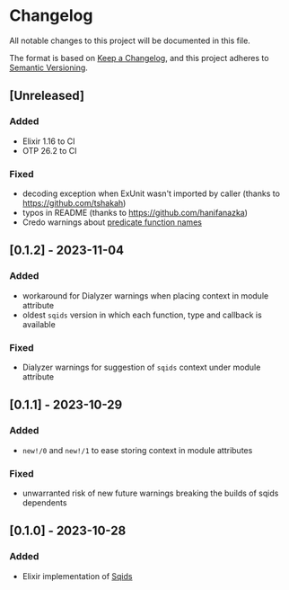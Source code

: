 # Changelog

All notable changes to this project will be documented in this file.

The format is based on [Keep a Changelog](https://keepachangelog.com/en/1.0.0/),
and this project adheres to [Semantic Versioning](https://semver.org/spec/v2.0.0.html).

## [Unreleased]

### Added

- Elixir 1.16 to CI
- OTP 26.2 to CI

### Fixed

- decoding exception when ExUnit wasn't imported by caller (thanks to
  https://github.com/tshakah)
- typos in README (thanks to https://github.com/hanifanazka)
- Credo warnings about [predicate function
  names](https://hexdocs.pm/credo/Credo.Check.Readability.PredicateFunctionNames.html)

## [0.1.2] - 2023-11-04

### Added

- workaround for Dialyzer warnings when placing context in module attribute
- oldest `sqids` version in which each function, type and callback is available

### Fixed

- Dialyzer warnings for suggestion of `sqids` context under module attribute

## [0.1.1] - 2023-10-29

### Added

- `new!/0` and `new!/1` to ease storing context in module attributes

### Fixed

- unwarranted risk of new future warnings breaking the builds of sqids
  dependents

## [0.1.0] - 2023-10-28

### Added

- Elixir implementation of [Sqids](https://sqids.org/)
